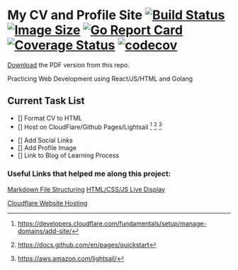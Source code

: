 # My CV and Profile Site [![Build Status](https://github.com/umputun/remark42/workflows/build/badge.svg)](https://github.com/umputun/remark42/actions) [![Image Size](https://img.shields.io/docker/image-size/umputun/remark42/master)](https://hub.docker.com/r/umputun/remark42) [![Go Report Card](https://goreportcard.com/badge/github.com/umputun/remark42)](https://goreportcard.com/report/github.com/umputun/remark42) [![Coverage Status](https://coveralls.io/repos/github/umputun/remark42/badge.svg?branch=master)](https://coveralls.io/github/umputun/remark42?branch=master) [![codecov](https://codecov.io/gh/umputun/remark42/branch/master/graph/badge.svg)](https://app.codecov.io/gh/umputun/remark42)

[Download](https://github.com/rcwarner93/ProfileSite/blob/main/cv.pdf) the PDF version from this repo.

Practicing Web Development using React/JS/HTML and Golang

## Current Task List
- [] Format CV to HTML
- [] Host on CloudFlare/Github Pages/Lightsail [^1] [^2] [^3]
[^1]: https://developers.cloudflare.com/fundamentals/setup/manage-domains/add-site/
[^2]: https://docs.github.com/en/pages/quickstart
[^3]: https://aws.amazon.com/lightsail/
- [] Add Social Links
- [] Add Profile Image
- [] Link to Blog of Learning Process

### Useful Links that helped me along this project:
[Markdown File Structuring](https://docs.github.com/en/get-started/writing-on-github/getting-started-with-writing-and-formatting-on-github/basic-writing-and-formatting-syntax)
[HTML/CSS/JS Live Display](https://codepen.io/pen/)

[Cloudflare Website  Hosting](https://www.youtube.com/watch?v=MTc2CTYoszY)
